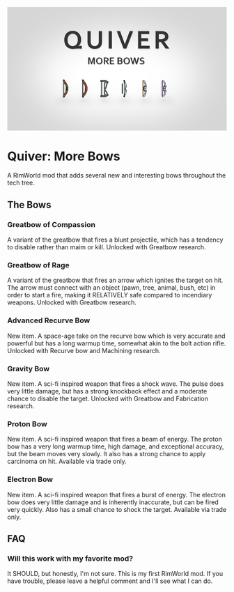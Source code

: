 ![Quiver: More Bows](https://github.com/travhimself/quiver/blob/master/About/Preview.png?raw=true)

# Quiver: More Bows

A RimWorld mod that adds several new and interesting bows throughout the tech tree.



## The Bows

### Greatbow of Compassion
A variant of the greatbow that fires a blunt projectile, which has a tendency to disable rather than maim or kill. Unlocked with Greatbow research.

### Greatbow of Rage
A variant of the greatbow that fires an arrow which ignites the target on hit. The arrow must connect with an object (pawn, tree, animal, bush, etc) in order to start a fire, making it RELATIVELY safe compared to incendiary weapons. Unlocked with Greatbow research.

### Advanced Recurve Bow
New item. A space-age take on the recurve bow which is very accurate and powerful but has a long warmup time, somewhat akin to the bolt action rifle. Unlocked with Recurve bow and Machining research.

### Gravity Bow
New item. A sci-fi inspired weapon that fires a shock wave. The pulse does very little damage, but has a strong knockback effect and a moderate chance to disable the target. Unlocked with Greatbow and Fabrication research.

### Proton Bow
New item. A sci-fi inspired weapon that fires a beam of energy. The proton bow has a very long warmup time, high damage, and exceptional accuracy, but the beam moves very slowly. It also has a strong chance to apply carcinoma on hit. Available via trade only.

### Electron Bow
New item. A sci-fi inspired weapon that fires a burst of energy. The electron bow does very little damage and is inherently inaccurate, but can be fired very quickly. Also has a small chance to shock the target. Available via trade only.



## FAQ

### Will this work with my favorite mod?
It SHOULD, but honestly, I'm not sure. This is my first RimWorld mod. If you have trouble, please leave a helpful comment and I'll see what I can do.
